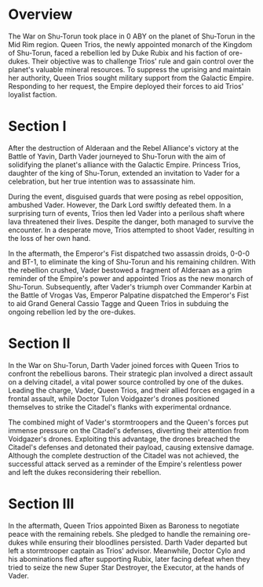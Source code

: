 # Overview

The War on Shu-Torun took place in 0 ABY on the planet of Shu-Torun in the Mid Rim region.
Queen Trios, the newly appointed monarch of the Kingdom of Shu-Torun, faced a rebellion led by Duke Rubix and his faction of ore-dukes.
Their objective was to challenge Trios' rule and gain control over the planet's valuable mineral resources.
To suppress the uprising and maintain her authority, Queen Trios sought military support from the Galactic Empire.
Responding to her request, the Empire deployed their forces to aid Trios' loyalist faction.

# Section I

After the destruction of Alderaan and the Rebel Alliance's victory at the Battle of Yavin, Darth Vader journeyed to Shu-Torun with the aim of solidifying the planet's alliance with the Galactic Empire.
Princess Trios, daughter of the king of Shu-Torun, extended an invitation to Vader for a celebration, but her true intention was to assassinate him.

During the event, disguised guards that were posing as rebel opposition, ambushed Vader.
However, the Dark Lord swiftly defeated them.
In a surprising turn of events, Trios then led Vader into a perilous shaft where lava threatened their lives.
Despite the danger, both managed to survive the encounter.
In a desperate move, Trios attempted to shoot Vader, resulting in the loss of her own hand.

In the aftermath, the Emperor's Fist dispatched two assassin droids, 0-0-0 and BT-1, to eliminate the king of Shu-Torun and his remaining children.
With the rebellion crushed, Vader bestowed a fragment of Alderaan as a grim reminder of the Empire's power and appointed Trios as the new monarch of Shu-Torun.
Subsequently, after Vader's triumph over Commander Karbin at the Battle of Vrogas Vas, Emperor Palpatine dispatched the Emperor's Fist to aid Grand General Cassio Tagge and Queen Trios in subduing the ongoing rebellion led by the ore-dukes.

# Section II

In the War on Shu-Torun, Darth Vader joined forces with Queen Trios to confront the rebellious barons.
Their strategic plan involved a direct assault on a delving citadel, a vital power source controlled by one of the dukes.
Leading the charge, Vader, Queen Trios, and their allied forces engaged in a frontal assault, while Doctor Tulon Voidgazer's drones positioned themselves to strike the Citadel's flanks with experimental ordnance.

The combined might of Vader's stormtroopers and the Queen's forces put immense pressure on the Citadel's defenses, diverting their attention from Voidgazer's drones.
Exploiting this advantage, the drones breached the Citadel's defenses and detonated their payload, causing extensive damage.
Although the complete destruction of the Citadel was not achieved, the successful attack served as a reminder of the Empire's relentless power and left the dukes reconsidering their rebellion.

# Section III

In the aftermath, Queen Trios appointed Bixen as Baroness to negotiate peace with the remaining rebels.
She pledged to handle the remaining ore-dukes while ensuring their bloodlines persisted.
Darth Vader departed but left a stormtrooper captain as Trios' advisor.
Meanwhile, Doctor Cylo and his abominations fled after supporting Rubix, later facing defeat when they tried to seize the new Super Star Destroyer, the Executor, at the hands of Vader.
